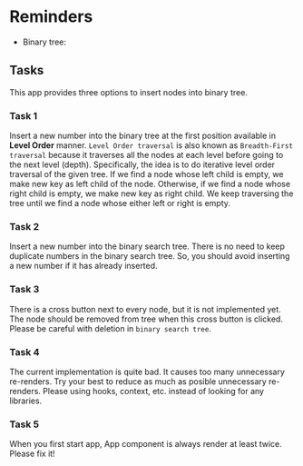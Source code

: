 # Reminders
- Binary tree:

## Tasks
This app provides three options to insert nodes into binary tree.

### Task 1
Insert a new number into the binary tree at the first position available in **Level Order** manner. `Level Order traversal` is also known as `Breadth-First traversal` because it traverses all the nodes at each level before going to the next level (depth).
Specifically, the idea is to do iterative level order traversal of the given tree. If we find a node whose left child is empty, we make new key as left child of the node. Otherwise, if we find a node whose right child is empty, we make new key as right child. We keep traversing the tree until we find a node whose either left or right is empty.

### Task 2
Insert a new number into the binary search tree. There is no need to keep duplicate numbers in the binary search tree. So, you should avoid inserting a new number if it has already inserted.

### Task 3
There is a cross button next to every node, but it is not implemented yet. The node should be removed from tree when this cross button is clicked. Please be careful with deletion in `binary search tree`.

### Task 4
The current implementation is quite bad. It causes too many unnecessary re-renders. Try your best to reduce as much as posible unnecessary re-renders. Please using hooks, context, etc. instead of looking for any libraries.

### Task 5
When you first start app, App component is always render at least twice. Please fix it!
